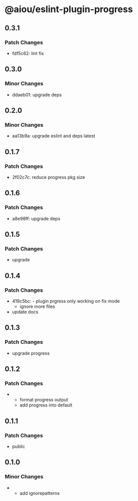 # @aiou/eslint-plugin-progress

## 0.3.1

### Patch Changes

- fdf5c62: lint fix

## 0.3.0

### Minor Changes

- ddaeb01: upgrade deps

## 0.2.0

### Minor Changes

- aa13b9a: upgrade eslint and deps latest

## 0.1.7

### Patch Changes

- 2f02c7c: reduce progress pkg size

## 0.1.6

### Patch Changes

- a8e98ff: upgrade deps

## 0.1.5

### Patch Changes

- upgrade

## 0.1.4

### Patch Changes

- 419c5bc: - plugin prgress only working on fix mode
  - ignore more files
- update docs

## 0.1.3

### Patch Changes

- upgrade progress

## 0.1.2

### Patch Changes

- - format progress output
  - add progress into default

## 0.1.1

### Patch Changes

- public

## 0.1.0

### Minor Changes

- - add ignorepatterns
